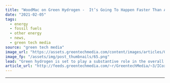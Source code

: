 ```yaml
---
title: "WoodMac on Green Hydrogen -  It’s Going To Happen Faster Than Anyone Expects"
date: "2021-02-05"
tags: 
  - energy
  - fossil fuels
  - other energy
  - news,
  - green tech media
source: "green tech media"
image_url: "https://assets.greentechmedia.com/content/images/articles/Green_Hydrogen_Vehicle_XL.jpg"
image_fp: "/assets/img/post_thumbnails/65.png"
lead: "Green hydrogen is set to play a substantive role in the overall energy mix, with its development likely to happen faster than anyone predicts, according to a new report by Wood Mackenzie. The report, 2050 -  The Hydrogen Possibility, details how the pr ..."
article_url: "http://feeds.greentechmedia.com/~r/GreentechMedia/~3/ICoxjfZplj0/woodmac-on-green-hydrogen-its-going-to-happen-faster-than-anyone-expects"
---
```


---
